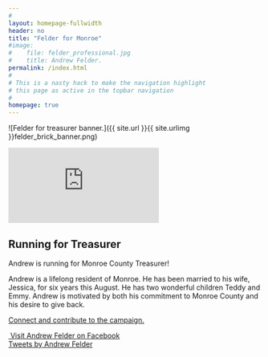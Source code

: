 ```yaml
---
#
layout: homepage-fullwidth
header: no
title: "Felder for Monroe"
#image:
#    file: felder_professional.jpg
#    title: Andrew Felder.
permalink: /index.html
#
# This is a nasty hack to make the navigation highlight
# this page as active in the topbar navigation
#
homepage: true
---
```


![Felder for treasurer banner.]({{ site.url }}{{ site.urlimg }}felder_brick_banner.png)

<div class="small-10 columns">
<div class="flex-video">
<iframe class="video" src="https://www.youtube.com/embed/_3pgd_8WPwE" frameborder="0" allowfullscreen></iframe>
</div>
</div>

<div class="small-6 columns">
<article>
<h1 id="about-andrew-felder">Running for Treasurer</h1>

<p>
Andrew is running for Monroe County Treasurer!
</p>

<p>
Andrew is a lifelong resident of Monroe. He has been married to his wife,
Jessica, for six years this August. He has two wonderful children Teddy and
Emmy. Andrew is motivated by both his commitment to Monroe County and his
desire to give back.
</p>

<p>
<a href="{{ site.url }}/pages/contact/" class="button">Connect and contribute to the campaign.</a>
</p>

</article>
</div>

<div class="small-6 columns">
<div class="row">

<div class="small-12 columns">
<a href="https://www.facebook.com/AndrewBFelder/" class="button icon-facebook" target="_blank">&nbsp;Visit Andrew Felder on Facebook</a>
</div>

<div class="small-12 columns">
<a class="twitter-timeline" data-lang="en" data-width="400" data-height="600" data-dnt="true" data-theme="light" href="https://twitter.com/AndrewFelder1?ref_src=twsrc%5Etfw">Tweets by Andrew Felder</a> <script async src="https://platform.twitter.com/widgets.js" charset="utf-8"></script>
</div>
</div>

